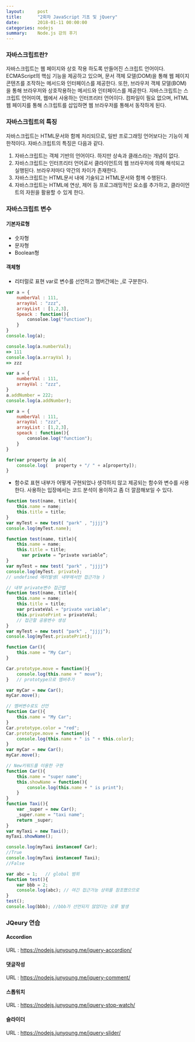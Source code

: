 ```yaml
---
layout:     post
title:      "2회차 JavaScript 기초 및 jQuery"
date:       2018-01-11 00:00:00
categories: nodejs
summary:    Node.js 강의 후기
---
```


### 자바스크립트란?

자바스크립트는 웹 페이지와 상호 작용 하도록 만들어진 스크립트 언어이다. 
ECMAScript의 핵심 기능을 제공하고 있으며, 문서 객체 모델(DOM)을 통해 웹 페이지 콘텐츠를 조작하는 메서드와 인터페이스를 제공한다. 
또한, 브라우저 객체 모델(BOM)을 통해 브라우저와 상호작용하는 메서드와 인터페이스를 제공한다. 
자바스크립트는 스크립트 언어미여, 웹에서 사용하는 인터프리터 언어이다. 
컴파일이 필요 없으며, HTML 웹 페이지를 통해 스크립트를 삽입하면 웹 브라우저를 통해서 동작하게 된다. 

### 자바스크립트의 특징

자바스크립트는 HTML문서와 함께 처리되므로, 일반 프로그래밍 언어보다는 기능이 제한적이다. 자바스크립트의 특징은 다음과 같다. 
1) 자바스크립트는 객체 기반의 언어이다. 하지만 상속과 클래스라는 개념이 없다. 
2) 자바스크립트는 인터프리터 언어로서 클라이언트의 웹 브라우저에 의해 해석되고 실행된다. 브라우저마다 약간의 차이가 존재한다. 
3) 자바스크립트는 HTML문서 내에 기술되고 HTML문서와 함께 수행된다. 
4) 자바스크립트는 HTML에 연상, 제어 등 프로그래밍적인 요소를 추가하고, 클라이언트의 자원을 활용할 수 있게 한다. 

### 자바스크립트 변수

#### 기본자료형

- 숫자형
- 문자형
- Boolean형

#### 객체형

- 리터럴로 표현
var로 변수를 선언하고 멤버간에는 ,로 구분한다. 

```javascript
var a = {
    numberVal : 111,
    arrayVal : "zzz",
    arrayList : [1,2,3],
    Speack : function(){
        consoloe.log("function");
    }
}
console.log(a);
```

```javascript
console.log(a.numberVal);
=> 111
console.log(a.arrayVal );
=> zzz
```

```javascript
var a = {
    numberVal : 111,
    arrayVal : "zzz",
}
a.addNumber = 222;
console.log(a.addNumber);
```

```javascript
var a = {
    numberVal : 111,
    arrayVal : "zzz",
    arrayList : [1,2,3],
    speack : function(){
        consoloe.log("function");
    }
}

for(var property in a){
    console.log(   property + "/ " + a[property]);
}
```


- 함수로 표현
내부가 어떻게 구현되었나 생각하지 않고 제공되는 함수와 변수를 사용한다. 
사용하는 입장에서는 코드 분석이 용이하고 좀 더 깔끔해보일 수 있다. 


```javascript
function test(name, title){
    this.name = name;
    this.title = title;
}
var myTest = new test( "park" , "jjjj")
console.log(myTest.name);
```

```javascript
function test(name, title){
    this.name = name;
    this.title = title;
	  var private = “private variable”;
}
var myTest = new test( "park" , "jjjj")
console.log(myTest. private);
// undefined 에러발생( 내부에서만 접근가능 )
```

```javascript
// 내부 private변수 접근법
function test(name, title){
    this.name = name;
    this.title = title;
    var privateVal = "private variable";
    this.privatePrint = privateVal; 
    // 접근할 공용변수 생성
}
var myTest = new test( "park" , "jjjj");
console.log(myTest.privatePrint);
```

```javascript
function Car(){
    this.name = "My Car";
}

Car.prototype.move = function(){
    console.log(this.name + " move");
}   // prototype으로 멤버추가

var myCar = new Car();
myCar.move();
```

```javascript
// 멤버변수로도 선언
function Car(){
    this.name = "My Car";
}
Car.prototype.color = "red";
Car.prototype.move = function(){
    console.log(this.name + " is " + this.color);
}
var myCar = new Car();
myCar.move();
```

```javascript
// New키워드를 이용한 구현
function Car(){
    this.name = "super name";
    this.showName = function(){
        console.log(this.name + " is print");
    }
}
function Taxi(){
    var _super = new Car();
    _super.name = "taxi name";
    return _super;
}
var myTaxi = new Taxi();
myTaxi.showName();

console.log(myTaxi instanceof Car);
//True
console.log(myTaxi instanceof Taxi);
//False
```

```javascript
var abc = 1;   // global 범위
function test(){ 
	var bbb = 2;
    console.log(abc); // 여긴 접근가능 상위를 참조했으므로
}
test();
console.log(bbb); //bbb가 선언되지 않았다는 오류 발생
```

### JQeury 연습

#### Accordion

URL : https://nodejs.junyoung.me/jquery-accordion/

#### 댓글작성

URL : https://nodejs.junyoung.me/jquery-comment/

#### 스톱워치

URL : https://nodejs.junyoung.me/jquery-stop-watch/

#### 슬라이더

URL : https://nodejs.junyoung.me/jquery-slider/

